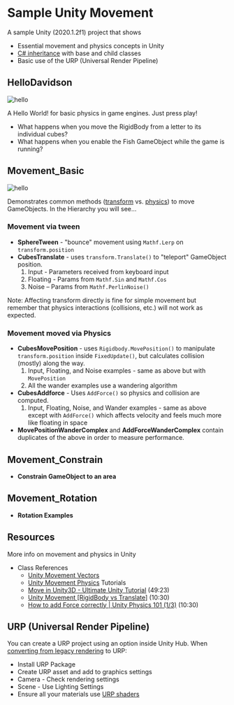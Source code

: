 


# Sample Unity Movement

A sample Unity (2020.1.2f1) project that shows

- Essential movement and physics concepts in Unity
- [C# inheritance](https://learn.unity.com/tutorial/inheritance) with base and child classes
- Basic use of the URP (Universal Render Pipeline)





## HelloDavidson

![hello](Assets/Hello_Davidson/Textures/hello-davidson-screenshot2.png)

A Hello World! for basic physics in game engines. Just press play!

- What happens when you move the RigidBody from a letter to its individual cubes?
- What happens when you enable the Fish GameObject while the game is running?







## Movement_Basic

![hello](Assets/Movement_Basic/Textures/screenshot.png)

Demonstrates common methods ([transform](https://github.com/omundy/dig250-game-art-dev/blob/master/reference-sheets/Unity-Vectors) vs. [physics](https://github.com/omundy/dig250-game-art-dev/blob/master/reference-sheets/Unity-Physics.md)) to move GameObjects. In the Hierarchy you will see...


### Movement via tween

- **SphereTween** - "bounce" movement using `Mathf.Lerp` on `transform.position`
- **CubesTranslate** - uses `transform.Translate()` to "teleport" GameObject position.
	1. Input - Parameters received from keyboard input
	1. Floating - Params from `Mathf.Sin` and `Mathf.Cos`
	1. Noise – Params from `Mathf.PerlinNoise()`

Note: Affecting transform directly is fine for simple movement but remember that physics interactions (collisions, etc.) will not work as expected.


### Movement moved via Physics

- **CubesMovePosition** - uses `Rigidbody.MovePosition()` to manipulate `transform.position` inside `FixedUpdate()`, but calculates collision (mostly) along the way.
	1. Input, Floating, and Noise examples - same as above but with `MovePosition`
	1. All the wander examples use a wandering algorithm
- **CubesAddforce** - Uses `AddForce()` so physics and collision are computed.
	1. Input, Floating, Noise, and Wander examples - same as above except with `AddForce()` which affects velocity and feels much more like floating in space
- **MovePositionWanderComplex** and **AddForceWanderComplex** contain duplicates of the above in order to measure performance.





## Movement_Constrain

- **Constrain GameObject to an area**




## Movement_Rotation

- **Rotation Examples**










## Resources

More info on movement and physics in Unity

- Class References
	- [Unity Movement Vectors](https://github.com/omundy/dig250-game-art-dev/blob/master/reference-sheets/Unity-Movement-Vectors)
	- [Unity Movement Physics](https://github.com/omundy/dig250-game-art-dev/blob/master/reference-sheets/Unity-Movement-Physics.md)
Tutorials
	- [Move in Unity3D - Ultimate Unity Tutorial](https://www.youtube.com/watch?v=fyV77lN1Yl0&ab_channel=JasonWeimann) (49:23)
	- [Unity Movement [RigidBody vs Translate]](https://www.youtube.com/watch?v=ixM2W2tPn6c&ab_channel=PressStart) (10:30)
	- [How to add Force correctly | Unity Physics 101 (1/3)](https://www.youtube.com/watch?v=BNiAt0HnC5M) (10:30)




## URP (Universal Render Pipeline)

You can create a URP project using an option inside Unity Hub. When [converting from legacy rendering](https://docs.unity3d.com/Packages/com.unity.render-pipelines.universal@7.1/manual/InstallURPIntoAProject.html) to URP:

- Install URP Package
- Create URP asset and add to graphics settings
- Camera - Check rendering settings
- Scene - Use Lighting Settings
- Ensure all your materials use [URP shaders](https://docs.unity3d.com/Packages/com.unity.render-pipelines.universal@7.1/manual/upgrading-your-shaders.html)
